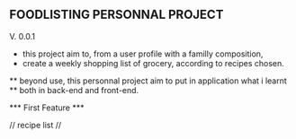## FOODLISTING PERSONNAL PROJECT ##
V. 0.0.1
* this project aim to, from a user profile with a familly composition,
* create a weekly shopping list of grocery, according to recipes chosen.


** beyond use, this personnal project aim to put in application what i learnt
** both in back-end and front-end.

*** First Feature ***

// recipe list //

